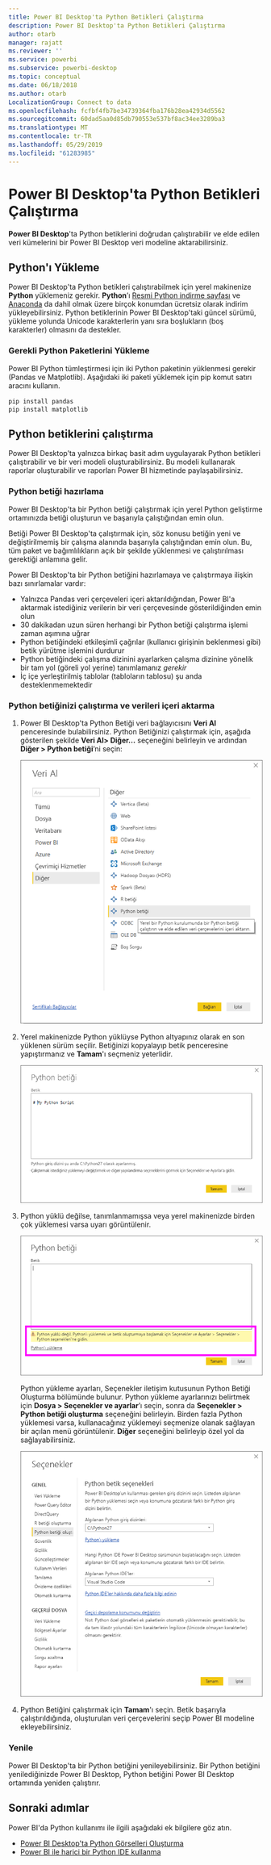 ```yaml
---
title: Power BI Desktop'ta Python Betikleri Çalıştırma
description: Power BI Desktop'ta Python Betikleri Çalıştırma
author: otarb
manager: rajatt
ms.reviewer: ''
ms.service: powerbi
ms.subservice: powerbi-desktop
ms.topic: conceptual
ms.date: 06/18/2018
ms.author: otarb
LocalizationGroup: Connect to data
ms.openlocfilehash: fcfbf4fb7be34739364fba176b28ea42934d5562
ms.sourcegitcommit: 60dad5aa0d85db790553e537bf8ac34ee3289ba3
ms.translationtype: MT
ms.contentlocale: tr-TR
ms.lasthandoff: 05/29/2019
ms.locfileid: "61283985"
---
```

# <a name="run-python-scripts-in-power-bi-desktop"></a>Power BI Desktop'ta Python Betikleri Çalıştırma
**Power BI Desktop**'ta Python betiklerini doğrudan çalıştırabilir ve elde edilen veri kümelerini bir Power BI Desktop veri modeline aktarabilirsiniz.

## <a name="install-python"></a>Python'ı Yükleme
Power BI Desktop'ta Python betikleri çalıştırabilmek için yerel makinenize **Python** yüklemeniz gerekir. **Python**’ı [Resmi Python indirme sayfası](https://www.python.org/) ve [Anaconda](https://anaconda.org/anaconda/python/) da dahil olmak üzere birçok konumdan ücretsiz olarak indirim yükleyebilirsiniz. Python betiklerinin Power BI Desktop'taki güncel sürümü, yükleme yolunda Unicode karakterlerin yanı sıra boşlukların (boş karakterler) olmasını da destekler.

### <a name="install-required-python-packages"></a>Gerekli Python Paketlerini Yükleme
Power BI Python tümleştirmesi için iki Python paketinin yüklenmesi gerekir (Pandas ve Matplotlib).  Aşağıdaki iki paketi yüklemek için pip komut satırı aracını kullanın.

```
pip install pandas
pip install matplotlib
```

## <a name="run-python-scripts"></a>Python betiklerini çalıştırma
Power BI Desktop’ta yalnızca birkaç basit adım uygulayarak Python betikleri çalıştırabilir ve bir veri modeli oluşturabilirsiniz. Bu modeli kullanarak raporlar oluşturabilir ve raporları Power BI hizmetinde paylaşabilirsiniz.

### <a name="prepare-a-python-script"></a>Python betiği hazırlama
Power BI Desktop'ta bir Python betiği çalıştırmak için yerel Python geliştirme ortamınızda betiği oluşturun ve başarıyla çalıştığından emin olun.

Betiği Power BI Desktop'ta çalıştırmak için, söz konusu betiğin yeni ve değiştirilmemiş bir çalışma alanında başarıyla çalıştığından emin olun. Bu, tüm paket ve bağımlılıkların açık bir şekilde yüklenmesi ve çalıştırılması gerektiği anlamına gelir.

Power BI Desktop'ta bir Python betiğini hazırlamaya ve çalıştırmaya ilişkin bazı sınırlamalar vardır:

* Yalnızca Pandas veri çerçeveleri içeri aktarıldığından, Power BI'a aktarmak istediğiniz verilerin bir veri çerçevesinde gösterildiğinden emin olun
* 30 dakikadan uzun süren herhangi bir Python betiği çalıştırma işlemi zaman aşımına uğrar
* Python betiğindeki etkileşimli çağrılar (kullanıcı girişinin beklenmesi gibi) betik yürütme işlemini durdurur
* Python betiğindeki çalışma dizinini ayarlarken çalışma dizinine yönelik bir tam yol (göreli yol yerine) tanımlamanız *gerekir*
* İç içe yerleştirilmiş tablolar (tabloların tablosu) şu anda desteklenmemektedir 

### <a name="run-your-python-script-and-import-data"></a>Python betiğinizi çalıştırma ve verileri içeri aktarma
1. Power BI Desktop'ta Python Betiği veri bağlayıcısını **Veri Al** penceresinde bulabilirsiniz. Python Betiğinizi çalıştırmak için, aşağıda gösterilen şekilde **Veri Al&gt; Diğer...** seçeneğini belirleyin ve ardından **Diğer &gt; Python betiği**’ni seçin:
   
   ![](media/desktop-python-scripts/python-scripts-1.png)
2. Yerel makinenizde Python yüklüyse Python altyapınız olarak en son yüklenen sürüm seçilir. Betiğinizi kopyalayıp betik penceresine yapıştırmanız ve **Tamam**'ı seçmeniz yeterlidir.
   
   ![](media/desktop-python-scripts/python-scripts-2.png)
3. Python yüklü değilse, tanımlanmamışsa veya yerel makinenizde birden çok yüklemesi varsa uyarı görüntülenir.
   
   ![](media/desktop-python-scripts/python-scripts-3.png)
   
   Python yükleme ayarları, Seçenekler iletişim kutusunun Python Betiği Oluşturma bölümünde bulunur. Python yükleme ayarlarınızı belirtmek için **Dosya > Seçenekler ve ayarlar**’ı seçin, sonra da **Seçenekler > Python betiği oluşturma** seçeneğini belirleyin. Birden fazla Python yüklemesi varsa, kullanacağınız yüklemeyi seçmenize olanak sağlayan bir açılan menü görüntülenir. **Diğer** seçeneğini belirleyip özel yol da sağlayabilirsiniz.
   
   ![](media/desktop-python-scripts/python-scripts-4.png)
4. Python Betiğini çalıştırmak için **Tamam**'ı seçin. Betik başarıyla çalıştırıldığında, oluşturulan veri çerçevelerini seçip Power BI modeline ekleyebilirsiniz.

### <a name="refresh"></a>Yenile
Power BI Desktop'ta bir Python betiğini yenileyebilirsiniz. Bir Python betiğini yenilediğinizde Power BI Desktop, Python betiğini Power BI Desktop ortamında yeniden çalıştırır.

## <a name="next-steps"></a>Sonraki adımlar
Power BI'da Python kullanımı ile ilgili aşağıdaki ek bilgilere göz atın.

* [Power BI Desktop'ta Python Görselleri Oluşturma](desktop-python-visuals.md)
* [Power BI ile harici bir Python IDE kullanma](desktop-python-ide.md)
